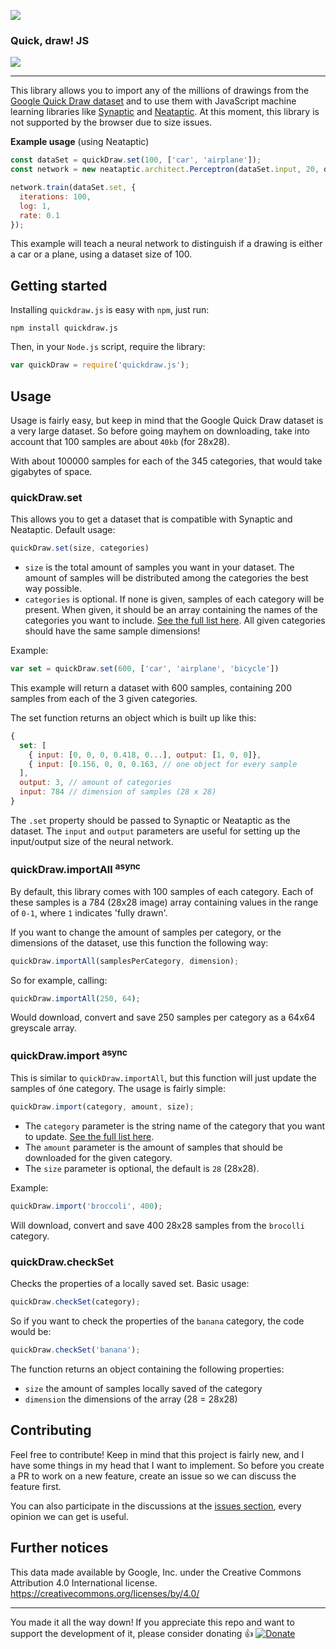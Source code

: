 ![](http://i.imgur.com/ap9FKr7.png)

### Quick, draw! JS

<a href="https://www.npmjs.com/package/quickdraw.js"><img src="https://img.shields.io/npm/v/quickdraw.js.svg?style=flat-square"></a>

<hr>

This library allows you to import any of the millions of drawings from the
[Google Quick Draw dataset](https://github.com/googlecreativelab/quickdraw-dataset)
and to use them with JavaScript machine learning libraries like
[Synaptic](https://github.com/cazala/synaptic) and
[Neataptic](https://github.com/wagenaartje/neataptic). At this moment, this
library is not supported by the browser due to size issues.

**Example usage** (using Neataptic)

```js
const dataSet = quickDraw.set(100, ['car', 'airplane']);
const network = new neataptic.architect.Perceptron(dataSet.input, 20, dataSet.output);

network.train(dataSet.set, {
  iterations: 100,
  log: 1,
  rate: 0.1
});
```

This example will teach a neural network to distinguish if a drawing is either
a car or a plane, using a dataset size of 100.

## Getting started
Installing `quickdraw.js` is easy with `npm`, just run:

```batch
npm install quickdraw.js
```

Then, in your `Node.js` script, require the library:

```js
var quickDraw = require('quickdraw.js');
```

## Usage
Usage is fairly easy, but keep in mind that the Google Quick Draw dataset is
a very large dataset. So before going mayhem on downloading, take into account
that 100 samples are about `40kb` (for 28x28).

With about 100000 samples for each of the 345 categories, that would take
gigabytes of space.

### quickDraw.set
This allows you to get a dataset that is compatible with Synaptic and Neataptic.
Default usage:

```js
quickDraw.set(size, categories)
```

* `size` is the total amount of samples you want in your dataset. The amount
of samples will be distributed among the categories the best way possible.
* `categories` is optional. If none is given, samples of each
category will be present. When given, it should be an array containing the
names of the categories you want to include.
[See the full list here](https://github.com/googlecreativelab/quickdraw-dataset/blob/master/categories.txt). All given categories should have the same sample dimensions!



Example:

```js
var set = quickDraw.set(600, ['car', 'airplane', 'bicycle'])
```

This example will return a dataset with 600 samples, containing 200 samples from
each of the 3 given categories.

The set function returns an object which is built up like this:

```js
{
  set: [
    { input: [0, 0, 0, 0.418, 0...], output: [1, 0, 0]},
    { input: [0.156, 0, 0, 0.163, // one object for every sample
  ],
  output: 3, // amount of categories
  input: 784 // dimension of samples (28 x 28)
}
```

The `.set` property should be passed to Synaptic or Neataptic as the dataset.
The `input` and `output` parameters are useful for setting up the input/output
size of the neural network.

### quickDraw.importAll <sup>async<sup>
By default, this library comes with 100 samples of each category. Each of these
samples is a 784 (28x28 image) array containing values in the range of `0-1`,
where `1` indicates 'fully drawn'.

If you want to change the amount of samples per category, or the dimensions
of the dataset, use this function the following way:

```js
quickDraw.importAll(samplesPerCategory, dimension);
```

So for example, calling:

```js
quickDraw.importAll(250, 64);
```

Would download, convert and save 250 samples per category as a 64x64 greyscale
array.

### quickDraw.import <sup>async<sup>
This is similar to `quickDraw.importAll`, but this function will just update
the samples of óne category. The usage is fairly simple:

```js
quickDraw.import(category, amount, size);
```

* The `category` parameter is the string name of the category that you want
to update. [See the full list here](https://github.com/googlecreativelab/quickdraw-dataset/blob/master/categories.txt).
* The `amount` parameter is the amount of samples that should be downloaded for
the given category.
* The `size` parameter is optional, the default is `28` (28x28).

Example:

```js
quickDraw.import('broccoli', 400);
```

Will download, convert and save 400 28x28 samples from the `brocolli` category.

### quickDraw.checkSet
Checks the properties of a locally saved set. Basic usage:

```js
quickDraw.checkSet(category);
```

So if you want to check the properties of the `banana` category, the code would
be:

```js
quickDraw.checkSet('banana');
```

The function returns an object containing the following properties:
* `size` the amount of samples locally saved of the category
* `dimension` the dimensions of the array (28 = 28x28)

## Contributing
Feel free to contribute! Keep in mind that this project is fairly new, and I
have some things in my head that I want to implement. So before you create a PR
to work on a new feature, create an issue so we can discuss the feature first.

You can also participate in the discussions at the [issues
section](https://github.com/wagenaartje/stocks.js/issues), every opinion we can
get is useful.

## Further notices
This data made available by Google, Inc. under the Creative Commons Attribution 4.0 International license.
https://creativecommons.org/licenses/by/4.0/

<hr>

You made it all the way down! If you appreciate this repo and want to support the development of it, please consider donating :thumbsup:
[![Donate](https://img.shields.io/badge/Donate-PayPal-green.svg)](https://www.paypal.com/cgi-bin/webscr?cmd=_s-xclick&hosted_button_id=CXS3G8NHBYEZE)
